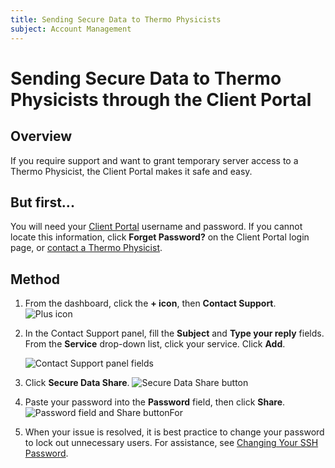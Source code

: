 ```yaml
---
title: Sending Secure Data to Thermo Physicists
subject: Account Management
---
```


# Sending Secure Data to Thermo Physicists through the Client Portal

## Overview
If you require support and want to grant temporary server access to a Thermo Physicist, the Client Portal makes it safe and easy. 

## But first...
You will need your [Client Portal](https://core.thermo.io/login/) username and password. If you cannot locate this information, click **Forget Password?** on the Client Portal login page, or [contact a Thermo Physicist](mailto:physicists@thermo.io).

## Method
1. From the dashboard, click the **+ icon**, then **Contact Support**.
   ![Plus icon](https://raw.githubusercontent.com/thermoio/docs/master/images/getting-started-thermo/2017-11-20_17-05-54.png)

2. In the Contact Support panel, fill the **Subject** and **Type your reply** fields. From the **Service** drop-down list, click your service. Click **Add**.

   ![Contact Support panel fields](https://raw.githubusercontent.com/thermoio/docs/master/images/getting-started-thermo/2017-11-20_17-11-30.png)
   
3. Click **Secure Data Share**.
   ![Secure Data Share button](https://raw.githubusercontent.com/thermoio/docs/master/images/getting-started-thermo/2017-11-20_17-15-44.png)
   
4. Paste your password into the **Password** field, then click **Share**.
   ![Password field and Share button](https://raw.githubusercontent.com/thermoio/docs/master/images/getting-started-thermo/2017-11-20_17-14-27.png)For 
   
5. When your issue is resolved, it is best practice to change your password to lock out unnecessary users. For assistance, see [Changing Your SSH Password](https://www.thermo.io/how-to/security/changing-your-ssh-password).
